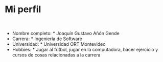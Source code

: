 # Mi perfil

<br>

* Nombre completo: * Joaquín Gustavo Añón Gende
* Carrera: * Ingeniería de Software
* Universidad: * Universidad ORT Montevideo
* Hobbies: * Jugar al fútbol, jugar en la computadora, hacer ejercicio y cursos de cosas relacionadas a la carrera 

